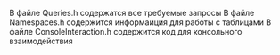 В файле Queries.h содержатся все требуемые запросы
В файле Namespaces.h содержится информаиция для работы с таблицами
В файле ConsoleInteraction.h содержится код для консольного взаимодействия 
